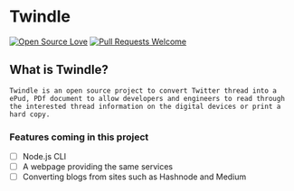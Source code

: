 # Twindle
[![Open Source Love](https://firstcontributions.github.io/open-source-badges/badges/open-source-v1/open-source.svg)](https://github.com/firstcontributions/open-source-badges)  [![Pull Requests Welcome](https://img.shields.io/badge/PRs-welcome-brightgreen.svg?style=flat)](http://makeapullrequest.com)
## What is Twindle?
    Twindle is an open source project to convert Twitter thread into a ePud, PDf document to allow developers and engineers to read through the interested thread information on the digital devices or print a hard copy.


### Features coming in this project
- [ ] Node.js CLI
- [ ] A webpage providing the same services
- [ ] Converting blogs from sites such as Hashnode and Medium
